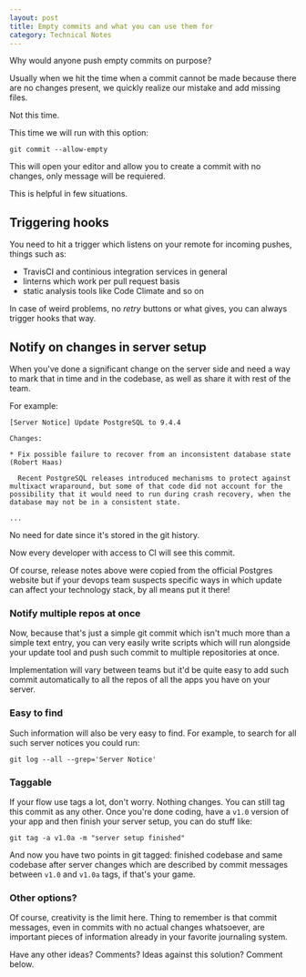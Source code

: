 ```yaml
---
layout: post
title: Empty commits and what you can use them for
category: Technical Notes
---
```

Why would anyone push empty commits on purpose?

Usually when we hit the time when a commit cannot be made because there are no changes present, we quickly realize our mistake and add missing files.

Not this time.

This time we will run with this option:

~~~ shell
git commit --allow-empty
~~~

This will open your editor and allow you to create a commit with no changes, only message will be requiered.

This is helpful in few situations.

## Triggering hooks

You need to hit a trigger which listens on your remote for incoming pushes, things such as:

* TravisCI and continious integration services in general
* linterns which work per pull request basis
* static analysis tools like Code Climate and so on

In case of weird problems, no _retry_ buttons or what gives, you can always trigger hooks that way.

## Notify on changes in server setup

When you've done a significant change on the server side and need a way to mark that in time and in the codebase, as well as share it with rest of the team.

For example:

~~~ text
[Server Notice] Update PostgreSQL to 9.4.4

Changes:

* Fix possible failure to recover from an inconsistent database state (Robert Haas)

  Recent PostgreSQL releases introduced mechanisms to protect against multixact wraparound, but some of that code did not account for the possibility that it would need to run during crash recovery, when the database may not be in a consistent state.

...
~~~

No need for date since it's stored in the git history.

Now every developer with access to CI will see this commit.

Of course, release notes above were copied from the official Postgres website but if your devops team suspects specific ways in which update can affect your technology stack, by all means put it there!

### Notify multiple repos at once

Now, because that's just a simple git commit which isn't much more than a simple text entry, you can very easily write scripts which will run alongside your update tool and push such commit to multiple repositories at once.

Implementation will vary between teams but it'd be quite easy to add such commit automatically to all the repos of all the apps you have on your server.

### Easy to find

Such information will also be very easy to find. For example, to search for all such server notices you could run:

~~~ text
git log --all --grep='Server Notice'
~~~

### Taggable

If your flow use tags a lot, don't worry. Nothing changes. You can still tag this commit as any other. Once you're done coding, have a `v1.0` version of your app and then finish your server setup, you can do stuff like:

~~~ text
git tag -a v1.0a -m "server setup finished"
~~~

And now you have two points in git tagged: finished codebase and same codebase after server changes which are described by commit messages between `v1.0` and `v1.0a` tags, if that's your game.

### Other options?

Of course, creativity is the limit here. Thing to remember is that commit messages, even in commits with no actual changes whatsoever, are important pieces of information already in your favorite journaling system.

Have any other ideas? Comments? Ideas against this solution? Comment below.
